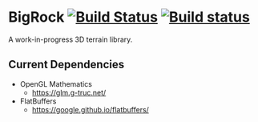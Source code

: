 # BigRock [![Build Status](https://travis-ci.org/TGRCdev/BigRock.svg?branch=master)](https://travis-ci.org/TGRCdev/BigRock) [![Build status](https://ci.appveyor.com/api/projects/status/hf34kno5f57llcc6?svg=true)](https://ci.appveyor.com/project/TigerCaldwell/bigrock)

A work-in-progress 3D terrain library.

## Current Dependencies

- OpenGL Mathematics
    - https://glm.g-truc.net/
- FlatBuffers
    - https://google.github.io/flatbuffers/